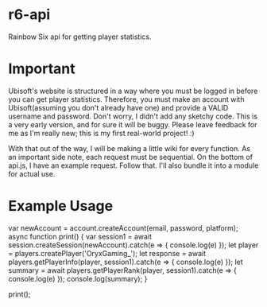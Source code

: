 # r6-api
Rainbow Six api for getting player statistics.

# Important
Ubisoft's website is structured in a way where you must be logged in before you can get player statistics. Therefore, you
must make an account with Ubisoft(assuming you don't already have one) and provide a VALID username and password. Don't worry, I didn't add any sketchy code.
This is a very early version, and for sure it will be buggy. Please leave feedback for me as I'm really new; this is my first real-world project! :)

With that out of the way, I will be making a little wiki for every function. As an important side note, each request must be sequential.
On the bottom of api.js, I have an example request. Follow that. I'll also bundle it into a module for actual use.

# Example Usage

var newAccount = account.createAccount(email, password, platform);
async function print() {
    var session1 = await session.createSession(newAccount).catch(e => { console.log(e) });
    let player = players.createPlayer('OryxGaming_');
    let response = await players.getPlayerInfo(player, session1).catch(e => { console.log(e) });
    let summary = await players.getPlayerRank(player, session1).catch(e => { console.log(e) });
    console.log(summary);
}

print();
